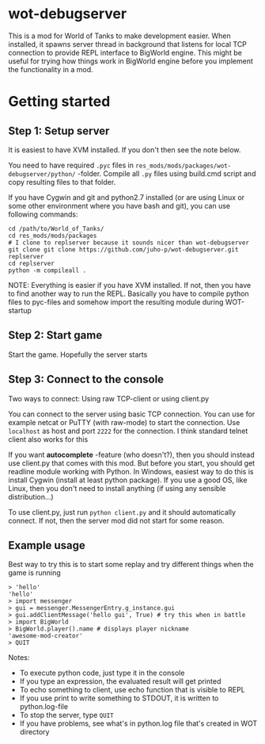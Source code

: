 wot-debugserver
===============

This is a mod for World of Tanks to make development easier. When installed, it
spawns server thread in background that listens for local TCP connection to
provide REPL interface to BigWorld engine. This might be useful for trying how
things work in BigWorld engine before you implement the functionality in a mod.

Getting started
===============

Step 1: Setup server
--------------------

It is easiest to have XVM installed. If you don't then see the note below.

You need to have required `.pyc` files in
`res_mods/mods/packages/wot-debugserver/python/` -folder. Compile all `.py`
files using build.cmd script and copy resulting files to that folder.

If you have Cygwin and git and python2.7 installed (or are using Linux or some
other environment where you have bash and git), you can use following commands:

    cd /path/to/World_of_Tanks/
    cd res_mods/mods/packages
    # I clone to replserver because it sounds nicer than wot-debugserver
    git clone git clone https://github.com/juho-p/wot-debugserver.git replserver
    cd replserver
    python -m compileall .

NOTE: Everything is easier if you have XVM installed. If not, then you have to
find another way to run the REPL. Basically you have to compile python files to
pyc-files and somehow import the resulting module during WOT-startup

Step 2: Start game
------------------

Start the game. Hopefully the server starts

Step 3: Connect to the console
------------------------------

Two ways to connect: Using raw TCP-client or using client.py

You can connect to the server using basic TCP connection. You can use for
example netcat or PuTTY (with raw-mode) to start the connection. Use
`localhost` as host and port `2222` for the connection. I think standard telnet
client also works for this

If you want **autocomplete** -feature (who doesn't?), then you should instead
use client.py that comes with this mod. But before you start, you should get
readline module working with Python. In Windows, easiest way to do this is
install Cygwin (install at least python package). If you use a good OS, like
Linux, then you don't need to install anything (if using any sensible
distribution...)

To use client.py, just run `python client.py` and it should automatically
connect. If not, then the server mod did not start for some reason.

Example usage
-------------

Best way to try this is to start some replay and try different things when the
game is running

    > 'hello'
    'hello'
    > import messenger
    > gui = messenger.MessengerEntry.g_instance.gui
    > gui.addClientMessage('hello gui', True) # try this when in battle
    > import BigWorld
    > BigWorld.player().name # displays player nickname
    'awesome-mod-creator'
    > QUIT

Notes:

* To execute python code, just type it in the console
* If you type an expression, the evaluated result will get printed
* To echo something to client, use echo function that is visible to REPL
* If you use print to write something to STDOUT, it is written to python.log-file
* To stop the server, type `QUIT`
* If you have problems, see what's in python.log file that's created in WOT directory


